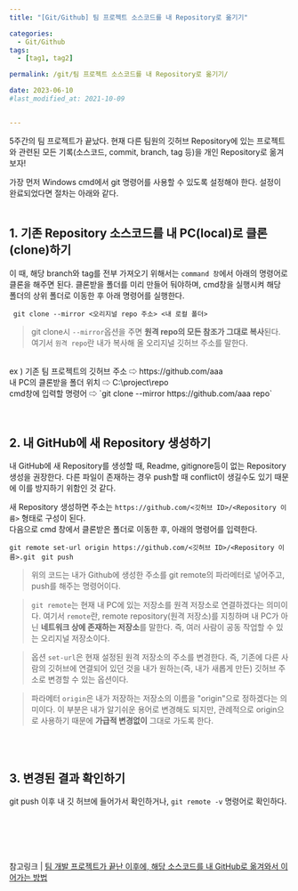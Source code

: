 ```yaml
---
title: "[Git/Github] 팀 프로젝트 소스코드를 내 Repository로 옮기기"

categories:
  - Git/Github
tags:
  - [tag1, tag2]

permalink: /git/팀 프로젝트 소스코드를 내 Repository로 옮기기/

date: 2023-06-10
#last_modified_at: 2021-10-09


---
```

 5주간의 팀 프로젝트가 끝났다.
현재 다른 팀원의  깃허브 Repository에 있는 프로젝트와 관련된 모든 기록(소스코드, commit, branch, tag 등)을 개인 Repository로 옮겨보자!

 가장 먼저 Windows cmd에서 git 명령어를 사용할 수 있도록 설정해야 한다.
 설정이 완료되었다면 절차는 아래와 같다.<br><br>

## 1. 기존 Repository 소스코드를 내 PC(local)로 클론(clone)하기

 이 때, 해당 branch와 tag를 전부 가져오기 위해서는 `command 창`에서 아래의 명령어로 클론을 해주면 된다.
 클론받을 폴더를 미리 만들어 둬야하며, cmd창을 실행시켜 해당 폴더의 상위 폴더로 이동한 후 아래 명령어를 실행한다.
```
 git clone --mirror <오리지널 repo 주소> <내 로컬 폴더>
```
> git clone시 `--mirror`옵션을 주면 **원격 repo의 모든 참조가 그대로 복사**된다.
여기서 `원격 repo`란 내가 복사해 올 오리지널 깃허브 주소를 말한다.

<br>
ex ) 기존 팀 프로젝트의 깃허브 주소 ⇨  https://github.com/aaa<br>
   내 PC의 클론받을 폴더 위치 ⇨ C:\project\repo<br>
cmd창에 입력할 명령어 ⇨ `git clone --mirror https://github.com/aaa repo`
<br><br><br>

## 2.  내 GitHub에 새 Repository 생성하기
내 GitHub에 새 Repository를 생성할 때, Readme, gitignore등이 없는 Repository 생성을 권장한다.
다른 파일이 존재하는 경우 push할 때 conflict이 생길수도 있기 때문에 이를 방지하기 위함인 것 같다.

새 Repository 생성하면 주소는  `https://github.com/<깃허브 ID>/<Repository 이름>`  형태로 구성이 된다.
<br>
다음으로 cmd 창에서 클론받은 폴더로 이동한 후,  아래의 명령어를 입력한다.

`git remote set-url origin https://github.com/<깃허브 ID>/<Repository 이름>.git`
` git push`
>위의 코드는 내가 Github에 생성한 주소를 git remote의 파라메터로 넣어주고, push를 해주는 명령어이다.

>`git remote`는 현재 내 PC에 있는 저장소를 원격 저장소로 연결하겠다는 의미이다.
>여기서 `remote`란, remote repository(원격 저장소)를 지칭하며 내 PC가 아닌 **네트워크 상에 존재하는 저장소**를 말한다. 즉, 여러 사람이 공동 작업할 수 있는 오리지널 저장소이다. 

>옵션 `set-url`은 현재 설정된 원격 저장소의 주소를 변경한다. 즉, 기존에 다른 사람의 깃허브에 연결되어 있던 것을 내가 원하는(즉, 내가 새롭게 만든) 깃허브 주소로 변경할 수 있는 옵션이다.

>파라메터 `origin`은 내가 저장하는 저장소의 이름을 "origin"으로 정하겠다는 의미이다. 이 부분은 내가 알기쉬운 용어로 변경해도 되지만, 관례적으로 origin으로 사용하기 때문에 **가급적 변경없이** 그대로 가도록 한다.

<br><br>
## 3. 변경된 결과 확인하기
git push 이후 내 깃 허브에 들어가서 확인하거나,  `git remote -v`  명령어로 확인하다.

<br><br>
---


참고링크 |
[팀 개발 프로젝트가 끝난 이후에, 해당 소스코드를 내 GitHub로 옮겨와서 이어가는 방법](https://peterdrinker.tistory.com/337)

